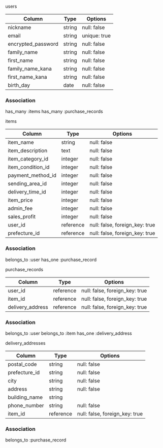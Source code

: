 users

|Column                       |Type   |Options         |
|-----------------------------|-------|----------------|
|nickname                     |string |null: false     |
|email                        |string |unique: true    |
|encrypted_password           |string |null: false     |
|family_name                  |string |null: false     |
|first_name                   |string |null: false     |
|family_name_kana             |string |null: false     |
|first_name_kana              |string |null: false     |
|birth_day                    |date   |null: false     |




### Association
has_many :items
has_many :purchase_records

items

|Column                          |Type     |Options                             |
|--------------------------------|---------|------------------------------------|
|item_name                       |string    |null: false                        |
|item_description                |text      |null: false                        |
|item_category_id                |integer   |null: false                        |
|item_condition_id               |integer   |null: false                        |
|payment_method_id               |integer   |null: false                        |
|sending_area_id                 |integer   |null: false                        |
|delivery_time_id                |integer   |null: false                        |
|item_price                      |integer   |null: false                        |
|admin_fee                       |integer   |null: false                        |
|sales_profit                    |integer   |null: false                        |
|user_id                         |reference |null: false, foreign_key: true     |
|prefecture_id                         |reference |null: false, foreign_key: true     |

### Association
belongs_to :user
has_one :purchase_record

purchase_records

|Column                   |Type      |Options                            |
|-------------------------|----------|-----------------------------------|
|user_id                  |reference |null: false, foreign_key: true     |
|item_id                  |reference |null: false, foreign_key: true     |
|delivery_address         |reference |null: false, foreign_key: true     |

### Association
belongs_to :user
belongs_to :item
has_one :delivery_address

delivery_addresses

|Column                       |Type      |Options                            |
|-----------------------------|----------|-----------------------------------|
|postal_code                  |string    |null: false                        |
|prefecture_id                |string    |null: false                        |
|city                         |string    |null: false                        |
|address                      |string    |null: false                        |
|building_name                |string    |                                   |
|phone_number                 |string    |null: false                        |
|item_id                      |reference |null: false, foreign_key: true     |

### Association
belongs_to :purchase_record

